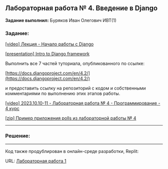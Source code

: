 ## Лабораторная работа № 4. Введение в Django

**Задание выполнил:** Буряков Иван Олегович ИВТ(1)

### Задание: 

[[video] Лекция - Начало работы с Django](https://www.youtube.com/watch?v=GEJCgxJ30Gc&amp;ab_channel=DmitryVlasov)

[[presentation] Intro to Django framework](https://docs.google.com/presentation/d/1VcQV5zCXmRyYnSkhX0kLoGEYZ5K4rV_MCbtPrj7YvYg/edit?usp=sharing)

Выполнить все 7 частей туториала, опубликованного по ссылке:

[https://docs.djangoproject.com/en/4.2/](https://docs.djangoproject.com/en/4.2/)

 и предоставить ссылку на репозиторий с кодом и собственными комментариями по выполнению этих этапов работы.

[[video] 2023.10.10-11 - Лабораторная работа № 4 - Программирование - 4 курс](https://youtu.be/0QPRwO4VlfI?si=5YKEJBdLVjctBuaf)

[[zip] Пример приложения polls из лабораторной работы № 4](https://github.com/Buryackov-Ivan/Prog-7SEM-2023/blob/main/LR_4/mysite.zip)

___________________________________________
### Решение:
___________________________________________


Код также продублирован в онлайн-среде разработки, Replit:

URL: [Лабораторная работа 1](https://replit.com/@Buryackov-Ivan/)



